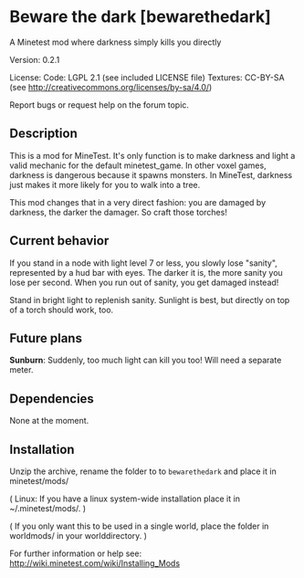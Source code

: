 Beware the dark [bewarethedark]
=================

A Minetest mod where darkness simply kills you directly

Version: 0.2.1

License:
  Code: LGPL 2.1 (see included LICENSE file)
  Textures: CC-BY-SA (see http://creativecommons.org/licenses/by-sa/4.0/)

Report bugs or request help on the forum topic.

Description
-----------

This is a mod for MineTest. It's only function is to make
darkness and light a valid mechanic for the default minetest_game.
In other voxel games, darkness is dangerous because it spawns
monsters. In MineTest, darkness just makes it more likely for you
to walk into a tree.

This mod changes that in a very direct fashion: you are damaged
by darkness, the darker the damager. So craft those torches!

Current behavior
----------------

If you stand in a node with light level 7 or less, you slowly
lose "sanity", represented by a hud bar with eyes. The darker it is,
the more sanity you lose per second. When you run out of sanity,
you get damaged instead!

Stand in bright light to replenish sanity. Sunlight is best, but
directly on top of a torch should work, too.

Future plans
------------

**Sunburn**: Suddenly, too much light can kill you too! Will need
a separate meter.

Dependencies
------------
None at the moment.

Installation
------------

Unzip the archive, rename the folder to to `bewarethedark` and
place it in minetest/mods/

(  Linux: If you have a linux system-wide installation place
    it in ~/.minetest/mods/.  )

(  If you only want this to be used in a single world, place
    the folder in worldmods/ in your worlddirectory.  )

For further information or help see:
http://wiki.minetest.com/wiki/Installing_Mods
